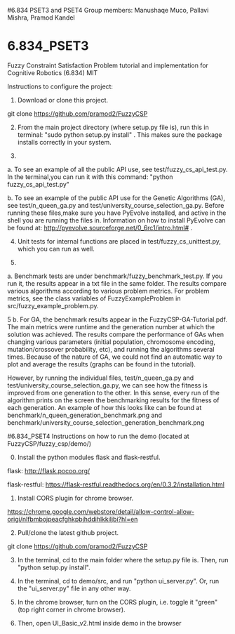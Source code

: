 #6.834 PSET3 and PSET4
Group members: Manushaqe Muco, Pallavi Mishra, Pramod Kandel

# 6.834_PSET3
Fuzzy Constraint Satisfaction Problem tutorial and implementation for Cognitive Robotics (6.834) MIT

Instructions to configure the project:

1. Download or clone this project. 
  
  git clone https://github.com/pramod2/FuzzyCSP

2. From the main project directory (where setup.py file is), run this in terminal: "sudo python setup.py install" . This makes sure the package installs correctly in your system.

3.  

a. To see an example of all the public API use, see test/fuzzy_cs_api_test.py. In the terminal,you can run it with this command: "python fuzzy_cs_api_test.py"

b. To see an example of the public API use for the Genetic Algorithms (GA), see test/n_queen_ga.py and test/university_course_selection_ga.py.  Before running these files,make sure you have PyEvolve installed, and active in the shell you are running the files in. Information on how to install PyEvolve can be found at: http://pyevolve.sourceforge.net/0_6rc1/intro.html# .

4. Unit tests for internal functions are placed in test/fuzzy_cs_unittest.py, which you can run as well.

5. 
 a. Benchmark tests are under benchmark/fuzzy_benchmark_test.py. If you run it, the results appear in a txt file in the same folder. The results compare various algorithms according to various problem metrics. For problem metrics, see the class variables of FuzzyExampleProblem in src/fuzzy_example_problem.py.

5
 b. For GA, the benchmark results appear in the FuzzyCSP-GA-Tutorial.pdf. The main metrics were runtime and the generation number at which the solution was achieved. The results compare the performance of GAs when changing various parameters (initial population, chromosome encoding, mutation/crossover probability, etc), and running the algorithms several times. Because of the nature of GA, we could not find an automatic way to plot and average the results (graphs can be found in the tutorial).

However, by running the individual files, test/n_queen_ga.py and test/university_course_selection_ga.py, we can see how the fitness is improved from one generation to the other. In this sense, every run of the algorithm prints on the screen the benchmarking results for the fitness of each generation. An example of how this looks like can be found at benchmark/n_queen_generation_benchmark.png and benchmark/university_course_selection_generation_benchmark.png

#6.834_PSET4 
Instructions on how to run the demo (located at FuzzyCSP/fuzzy_csp/demo/)

0. Install the python modules flask and flask-restful.

  flask:          http://flask.pocoo.org/ 
  
  flask-restful:  https://flask-restful.readthedocs.org/en/0.3.2/installation.html

1. Install CORS plugin for chrome browser.

  https://chrome.google.com/webstore/detail/allow-control-allow-origi/nlfbmbojpeacfghkpbjhddihlkkiljbi?hl=en

2. Pull/clone the latest github project.

  git clone https://github.com/pramod2/FuzzyCSP

3. In the terminal, cd to the main folder where the setup.py file is. Then, run "python setup.py install". 

4. In the terminal, cd to demo/src, and run "python ui_server.py". Or, run the "ui_server.py" file in any other way.

5. In the chrome browser, turn on the CORS plugin, i.e. toggle it "green" (top right corner in chrome browser).

6. Then, open UI_Basic_v2.html inside demo in the browser

